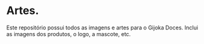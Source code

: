 # Artes.

Este repositório possui todos as imagens e artes para o Gijoka Doces. Inclui as imagens dos produtos, o logo, a mascote, etc.
